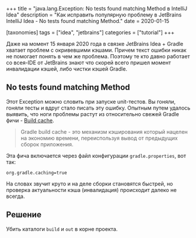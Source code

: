 +++
title = "java.lang.Exception: No tests found matching Method в IntelliJ Idea"
description = "Как исправить популярную проблему в JetBrains IntelliJ Idea - No tests found matching Method."
date = 2020-01-15

[taxonomies]
tags = ["idea", "jetbrains"]
categories = ["tutorial"]
+++

Даже на момент 15 января 2020 года в связке JetBrains Idea + Gradle хватает проблем с окривевшими кэшами. 
Причем текст ошибки никак не помогает понять в чем же проблема. Поэтому те кто давно работает 
со всея-IDE от JetBrains знают что скорей всего пришел момент инвалидации кэшей, либо чистки кэшей Gradle.

## No tests found matching Method

Этот Exception можно словить при запуске unit-тестов. Вы гоняли, гоняли тесты и вдруг стало писать эту ошибку.
Опытным путем удалось выявить, что ноги проблемы растут из относительно свежей Gradle фичи - [Build cache](https://docs.gradle.org/current/userguide/build_cache.html).

> Gradle build cache - это механизм кэширования который нацелен на экономию времени, переиспользуя вывод от предыдущих сборок приложения.

Эта фича включается через файл конфигурации `gradle.properties`, вот так:

```properties
org.gradle.caching=true
```

На словах звучит круто и на деле сборки становятся быстрей, но проверка актуальности кэша (инвалидация) происходит далеко не всегда.

## Решение

Убить каталоги `build` и `out` в корне проекта. 
